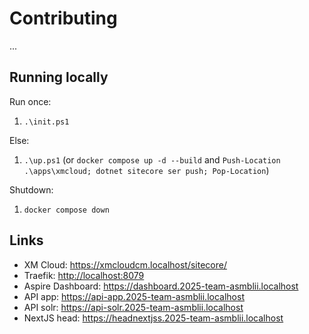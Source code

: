 # Contributing

...

<!--

TODO's:

1. udfyld root README.md
2. ...
999. lav video...

-->

## Running locally

Run once:

1. `.\init.ps1`

Else:

1. `.\up.ps1` (or `docker compose up -d --build` and `Push-Location .\apps\xmcloud; dotnet sitecore ser push; Pop-Location`)

Shutdown:

1. `docker compose down`

## Links

- XM Cloud: <https://xmcloudcm.localhost/sitecore/>
- Traefik: <http://localhost:8079>
- Aspire Dashboard: <https://dashboard.2025-team-asmblii.localhost>
- API app: <https://api-app.2025-team-asmblii.localhost>
- API solr: <https://api-solr.2025-team-asmblii.localhost>
- NextJS head: <https://headnextjss.2025-team-asmblii.localhost>
